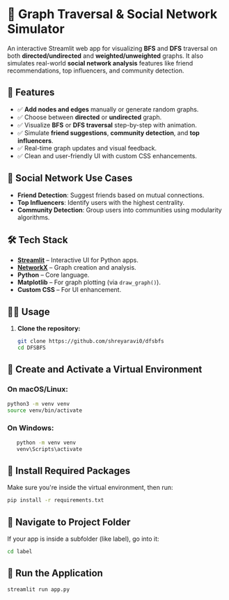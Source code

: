 # 🎥 Graph Traversal & Social Network Simulator

An interactive Streamlit web app for visualizing **BFS** and **DFS** traversal on both **directed/undirected** and **weighted/unweighted** graphs. It also simulates real-world **social network analysis** features like friend recommendations, top influencers, and community detection.

## 🚀 Features

- ✅ **Add nodes and edges** manually or generate random graphs.
- ✅ Choose between **directed** or **undirected** graph.
- ✅ Visualize **BFS** or **DFS traversal** step-by-step with animation.
- ✅ Simulate **friend suggestions**, **community detection**, and **top influencers**.
- ✅ Real-time graph updates and visual feedback.
- ✅ Clean and user-friendly UI with custom CSS enhancements.

## 🧠 Social Network Use Cases

- **Friend Detection**: Suggest friends based on mutual connections.
- **Top Influencers**: Identify users with the highest centrality.
- **Community Detection**: Group users into communities using modularity algorithms.

## 🛠️ Tech Stack

- **[Streamlit](https://streamlit.io/)** – Interactive UI for Python apps.
- **[NetworkX](https://networkx.org/)** – Graph creation and analysis.
- **Python** – Core language.
- **Matplotlib** – For graph plotting (via `draw_graph()`).
- **Custom CSS** – For UI enhancement.


## 🧑‍💻 Usage

1. **Clone the repository:**
   ```bash
   git clone https://github.com/shreyaravi0/dfsbfs
   cd DFSBFS

## 🐍 Create and Activate a Virtual Environment

### On macOS/Linux:
   ```bash
   python3 -m venv venv
   source venv/bin/activate
```
### On Windows: 
   ```bash
      python -m venv venv
      venv\Scripts\activate
   ``` 


## 📄 Install Required Packages

Make sure you're inside the virtual environment, then run:

```bash
pip install -r requirements.txt
```

## 📂 Navigate to Project Folder 

If your app is inside a subfolder (like label), go into it:

```bash
cd label
```

## 🚀 Run the Application

```bash
streamlit run app.py
```
